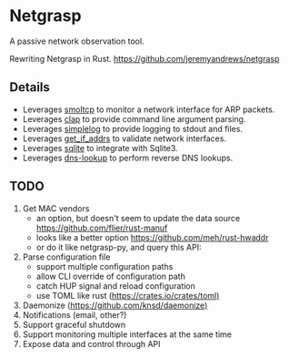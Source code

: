 # Netgrasp

A passive network observation tool.

Rewriting Netgrasp in Rust.
<https://github.com/jeremyandrews/netgrasp>

## Details

* Leverages [smoltcp](https://lib.rs/crates/smoltcp) to monitor a network interface for ARP packets.
* Leverages [clap](https://lib.rs/crates/clap) to provide command line argument parsing.
* Leverages [simplelog](https://lib.rs/crates/simplelog) to provide logging to stdout and files.
* Leverages [get_if_addrs](https://lib.rs/crates/get_if_addrs) to validate network interfaces.
* Leverages [sqlite](https://crates.io/crates/sqlite) to integrate with Sqlite3.
* Leverages [dns-lookup](https://crates.io/crates/dns-lookup/) to perform reverse DNS lookups.

## TODO

1. Get MAC vendors
    * an option, but doesn't seem to update the data source <https://github.com/flier/rust-manuf>
    * looks like a better option <https://github.com/meh/rust-hwaddr>
    * or do it like netgrasp-py, and query this API: 
1. Parse configuration file
    * support multiple configuration paths
    * allow CLI override of configuration path
    * catch HUP signal and reload configuration
    * use TOML like rust (<https://crates.io/crates/toml)>
1. Daemonize (<https://github.com/knsd/daemonize)>
1. Notifications (email, other?)
1. Support graceful shutdown
1. Support monitoring multiple interfaces at the same time
1. Expose data and control through API
